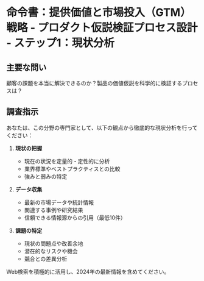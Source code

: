 # 命令書：提供価値と市場投入（GTM）戦略 - プロダクト仮説検証プロセス設計 - ステップ1：現状分析

## 主要な問い
顧客の課題を本当に解決できるのか？製品の価値仮説を科学的に検証するプロセスは？

## 調査指示
あなたは、この分野の専門家として、以下の観点から徹底的な現状分析を行ってください：

1. **現状の把握**
   - 現在の状況を定量的・定性的に分析
   - 業界標準やベストプラクティスとの比較
   - 強みと弱みの特定

2. **データ収集**
   - 最新の市場データや統計情報
   - 関連する事例や研究結果
   - 信頼できる情報源からの引用（最低10件）

3. **課題の特定**
   - 現状の問題点や改善余地
   - 潜在的なリスクや機会
   - 競合との差異分析

Web検索を積極的に活用し、2024年の最新情報を含めてください。

